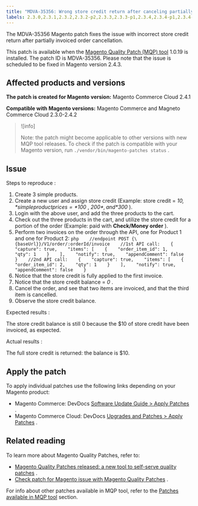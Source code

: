 ```yaml
---
title: "MDVA-35356: Wrong store credit return after canceling partially invoiced order"
labels: 2.3.0,2.3.1,2.3.2,2.3.2-p2,2.3.3,2.3.3-p1,2.3.4,2.3.4-p1,2.3.4-p2,2.3.5,2.3.5-p1,2.3.5-p2,2.3.6,2.3.6-p1,2.4.0,2.4.0-p1,2.4.1,2.4.1-p1,2.4.1-p2,2.4.2,MQP 1.0.19,Magento Commerce,Magento Commerce Cloud,Magento Quality Patches
---
```


The MDVA-35356 Magento patch fixes the issue with incorrect store credit return after partially invoiced order cancellation.

This patch is available when the [Magento Quality Patch (MQP) tool](https://support.magento.com/hc/en-us/articles/360047139492) 1.0.19 is installed. The patch ID is MDVA-35356. Please note that the issue is scheduled to be fixed in Magento version 2.4.3.

## Affected products and versions

 **The patch is created for Magento version:** Magento Commerce Cloud 2.4.1

 **Compatible with Magento versions:** Magento Commerce and Magneto Commerce Cloud 2.3.0-2.4.2

>![info]
>
>Note: the patch might become applicable to other versions with new MQP tool releases. To check if the patch is compatible with your Magento version, run `./vendor/bin/magento-patches status` .

## Issue

 <span class="wysiwyg-underline">Steps to reproduce</span> :

1. Create 3 simple products.
1. Create a new user and assign store credit (Example: store credit = *$10,* simple product prices = *$100* , *$200* , and *$300* ).
1. Login with the above user, and add the three products to the cart.
1. Check out the three products in the cart, and utilize the store credit for a portion of the order (Example: paid with **Check/Money order** ).
1. Perform two invoices on the order through the API, one for Product 1 and one for Product 2:    ```php    //endpoint POST {\{baseUrl}}/V1/order/:orderId/invoice    //1st API call:    {    "capture": true,    "items": [    {    "order_item_id": 1,    "qty": 1    }    ],    "notify": true,    "appendComment": false    }    //2nd API call:    {    "capture": true,    "items": [    {    "order_item_id": 2,    "qty": 1    }    ],    "notify": true,    "appendComment": false    }    ```    
1. Notice that the store credit is fully applied to the first invoice.
1. ​Notice that the store credit balance = *0* .
1. Cancel the order, and see that two items are invoiced, and that the third item is cancelled.
1. Observe the store credit balance.

 <span class="wysiwyg-underline">Expected results</span> :

The store credit balance is still 0 because the $10 of store credit have been invoiced, as expected.

 <span class="wysiwyg-underline">Actual results</span> :

The full store credit is returned: the balance is $10.

## Apply the patch

To apply individual patches use the following links depending on your Magento product:

* Magento Commerce: DevDocs [Software Update Guide > Apply Patches](https://devdocs.magento.com/guides/v2.4/comp-mgr/patching.html) .
* Magento Commerce Cloud: DevDocs [Upgrades and Patches > Apply Patches](https://devdocs.magento.com/cloud/project/project-patch.html) .

## Related reading

To learn more about Magento Quality Patches, refer to:

* [Magento Quality Patches released: a new tool to self-serve quality patches](https://support.magento.com/hc/en-us/articles/360047139492) .
* [Check patch for Magento issue with Magento Quality Patches](https://support.magento.com/hc/en-us/articles/360047125252) .

For info about other patches available in MQP tool, refer to the [Patches available in MQP tool](https://support.magento.com/hc/en-us/sections/360010506631-Patches-available-in-MQP-tool-) section.